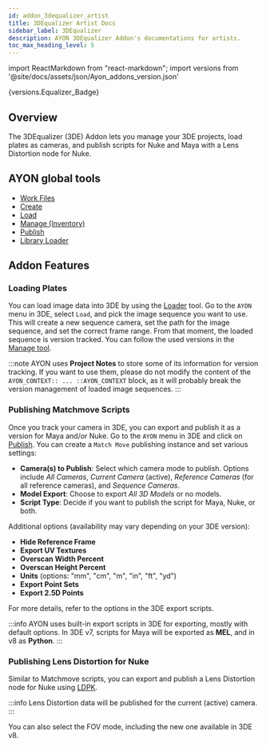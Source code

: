 ```yaml
---
id: addon_3dequalizer_artist
title: 3DEqualizer Artist Docs
sidebar_label: 3DEqualizer
description: AYON 3DEqualizer Addon's documentations for artists.
toc_max_heading_level: 5
---
```


import ReactMarkdown from "react-markdown";
import versions from '@site/docs/assets/json/Ayon_addons_version.json'

<ReactMarkdown>
{versions.Equalizer_Badge}
</ReactMarkdown>

## Overview

The 3DEqualizer (3DE) Addon lets you manage your 3DE projects, load plates as cameras, and publish scripts for Nuke and Maya with a Lens Distortion node for Nuke.

## AYON global tools

- [Work Files](artist_tools_workfiles.md)
- [Create](artist_tools_creator.md)
- [Load](artist_tools_loader.md)
- [Manage (Inventory)](artist_tools_inventory.md)
- [Publish](artist_tools_publisher.md)
- [Library Loader](artist_tools_library_loader.md)

## Addon Features

### Loading Plates

You can load image data into 3DE by using the [Loader](artist_tools_loaderزةي) tool. Go to the `AYON` menu in 3DE, select `Load`, and pick the image sequence you want to use. This will create a new sequence camera, set the path for the image sequence, and set the correct frame range. From that moment, the loaded sequence is version tracked. You can follow the used versions in the [Manage tool](artist_tools_inventory.md).

:::note
AYON uses **Project Notes** to store some of its information for version tracking. If you want to use them, please do not modify the content of the `AYON_CONTEXT:: ... ::AYON_CONTEXT` block, as it will probably break the version management of loaded image sequences.
:::

### Publishing Matchmove Scripts

Once you track your camera in 3DE, you can export and publish it as a version for Maya and/or Nuke. Go to the `AYON` menu in 3DE and click on [Publish](artist_tools_publisher). You can create a `Match Move` publishing instance and set various settings:

- **Camera(s) to Publish**: Select which camera mode to publish. Options include *All Cameras*, *Current Camera* (active), *Reference Cameras* (for all reference cameras), and *Sequence Cameras*.
- **Model Export**: Choose to export *All 3D Models* or no models.
- **Script Type**: Decide if you want to publish the script for Maya, Nuke, or both.

Additional options (availability may vary depending on your 3DE version):

- **Hide Reference Frame**
- **Export UV Textures**
- **Overscan Width Percent**
- **Overscan Height Percent**
- **Units** (options: "mm", "cm", "m", "in", "ft", "yd")
- **Export Point Sets**
- **Export 2.5D Points**

For more details, refer to the options in the 3DE export scripts.

:::info
AYON uses built-in export scripts in 3DE for exporting, mostly with default options. In 3DE v7, scripts for Maya will be exported as **MEL**, and in v8 as **Python**.
:::

### Publishing Lens Distortion for Nuke

Similar to Matchmove scripts, you can export and publish a Lens Distortion node for Nuke using [LDPK](https://www.3dequalizer.com/?site=tech_docs&id=110216_01).

:::info
Lens Distortion data will be published for the current (active) camera.
:::

You can also select the FOV mode, including the new one available in 3DE v8.
